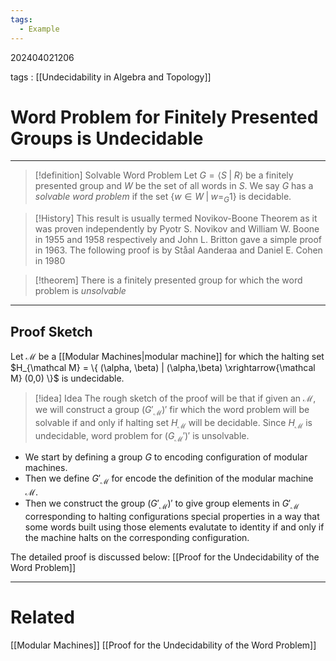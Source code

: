 ```yaml
---
tags:
  - Example
---
```


202404021206

tags : [[Undecidability in Algebra and Topology]]

# Word Problem for Finitely Presented Groups is Undecidable
---
>[!definition] Solvable Word Problem
>Let $G = \langle S\; |\; R \rangle$  be a finitely presented group and $W$ be the set of all words in $S$. We say $G$ has a *solvable word problem* if the set $\{ w\in W\;|\; w =_{G} 1\}$ is decidable.

>[!History]
>This result is usually termed Novikov-Boone Theorem as it was proven independently by Pyotr S. Novikov and William W. Boone in 1955 and 1958 respectively and John L. Britton gave a simple proof in 1963.
>The following proof is by Ståal Aanderaa and Daniel E. Cohen in 1980

>[!theorem]
>There is a finitely presented group for which the word problem is *unsolvable*

---
## Proof Sketch
Let $\mathcal M$ be a [[Modular Machines|modular machine]] for which the halting set $H_{\mathcal M} = \{ (\alpha, \beta) | (\alpha,\beta) \xrightarrow{\mathcal M} (0,0) \}$ is undecidable.

>[!idea] Idea
The rough sketch of the proof will be that if given an $\mathcal M$, we will construct a group $(G'_{\mathcal M})'$ fir which the word problem will be solvable if and only if halting set $H_\mathcal M$ will be decidable. Since $H_\mathcal M$ is undecidable, word problem for $(G_\mathcal M')'$ is unsolvable.

- We start by defining a group $G$ to encoding configuration of modular machines.
- Then we define $G'_{\mathcal M}$ for encode the definition of the modular machine $\mathcal M$.
- Then we construct the group $(G'_\mathcal M)'$ to give group elements in $G'_\mathcal M$ corresponding to halting configurations special properties in a way that some words built using those elements evalutate to identity if and only if the machine halts on the corresponding configuration.

The detailed proof is discussed below:
[[Proof for the Undecidability of the Word Problem]]

---
# Related
[[Modular Machines]]
[[Proof for the Undecidability of the Word Problem]]